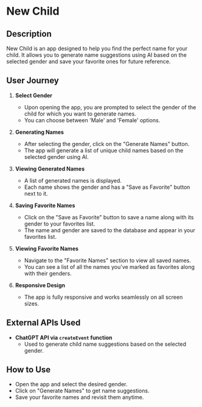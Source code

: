 # New Child

## Description

New Child is an app designed to help you find the perfect name for your child. It allows you to generate name suggestions using AI based on the selected gender and save your favorite ones for future reference.

## User Journey

1. **Select Gender**
   - Upon opening the app, you are prompted to select the gender of the child for which you want to generate names.
   - You can choose between 'Male' and 'Female' options.

2. **Generating Names**
   - After selecting the gender, click on the "Generate Names" button.
   - The app will generate a list of unique child names based on the selected gender using AI.

3. **Viewing Generated Names**
   - A list of generated names is displayed.
   - Each name shows the gender and has a "Save as Favorite" button next to it.

4. **Saving Favorite Names**
   - Click on the "Save as Favorite" button to save a name along with its gender to your favorites list.
   - The name and gender are saved to the database and appear in your favorites list.

5. **Viewing Favorite Names**
   - Navigate to the "Favorite Names" section to view all saved names.
   - You can see a list of all the names you've marked as favorites along with their genders.

6. **Responsive Design**
   - The app is fully responsive and works seamlessly on all screen sizes.

## External APIs Used

- **ChatGPT API via `createEvent` function**
  - Used to generate child name suggestions based on the selected gender.

## How to Use

- Open the app and select the desired gender.
- Click on "Generate Names" to get name suggestions.
- Save your favorite names and revisit them anytime.